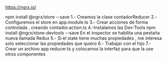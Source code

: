https://ngrx.io/

npm install @ngrx/store --save
1.- Creamos  la clase  contadorReducer
2.- Configuremos  el store  en  app.module.ts
3.- Crear  acciones  de forma  controlada , creando  contador.action.ts
4.-Instalamos  las Dev-Tools 
npm install @ngrx/store-devtools --save
En  el  inspector  se  habilita  una  pestaña  nueva  llamada Redux
5.- Si  el  state  tiene  muchas  propiedades   ,  me  interesa  solo  seleccionar  las  propiedades  que  quiero
6.- Trabajar  con  el  hijo
7.- Crear  un archivo  app.reducer.ts  y  colocamos la  interfaz para que  la  use  otros componentes